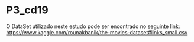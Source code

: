 # P3_cd19
O DataSet utilizado neste estudo pode ser encontrado no seguinte link:
https://www.kaggle.com/rounakbanik/the-movies-dataset#links_small.csv
